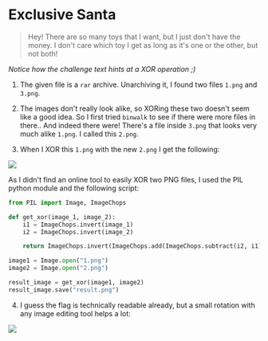 # Exclusive Santa

> Hey! There are so many toys that I want, but I just don't have the money. I don't care which toy I get as long as it's one or the other, but not both!

*Notice how the challenge text hints at a XOR operation ;)*

1. The given file is a `rar` archive. Unarchiving it, I found two files `1.png` and `3.png`.

2. The images don't really look alike, so XORing these two doesn't seem like a good idea. So I first tried `binwalk` to see if there were more files in there.. And indeed there were! There's a file inside `3.png` that looks very much alike `1.png`. I called this `2.png`.

3. When I XOR this `1.png` with the new `2.png` I get the following:

![](https://i.imgur.com/fVmAQpj.png)

As I didn't find an online tool to easily XOR two PNG files, I used the PIL python module and the following script:

```py
from PIL import Image, ImageChops

def get_xor(image_1, image_2):
    i1 = ImageChops.invert(image_1)
    i2 = ImageChops.invert(image_2)

    return ImageChops.invert(ImageChops.add(ImageChops.subtract(i2, i1), ImageChops.subtract(i1, i2)))

image1 = Image.open("1.png")
image2 = Image.open("2.png")

result_image = get_xor(image1, image2)
result_image.save("result.png")
```

4. I guess the flag is technically readable already, but a small rotation with any image editing tool helps a lot:

![](https://i.imgur.com/2sSRpqp.png)
